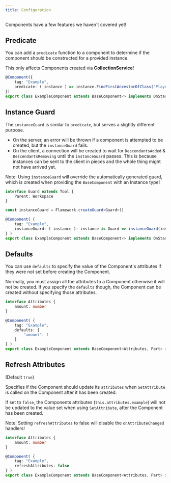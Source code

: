 ```yaml
---
title: Configuration
---
```

Components have a few features we haven't covered yet!

## Predicate
You can add a `predicate` function to a component to determine if the component should be constructed for a provided instance.

This only affects Components created via **CollectionService**!
```ts
@Component({
    tag: "Example",
    predicate: ( instance ) => instance.FindFirstAncestorOfClass("PlayerGui") !== undefined,
})
export class ExampleComponent extends BaseComponent<> implements OnStart {}
```

## Instance Guard
The `instanceGuard` is similar to `predicate`, but serves a slightly different purpose.

* On the server, an error will be thrown if a component is attempted to be created, but the `instanceGuard` fails.
* On the client, a connection will be created to wait for `DescendantsAdded` & `DescendantsRemoving` until the `instanceGuard` passes. This is because instances can be sent to the client in pieces and the whole thing might not have arrived yet.

Note: Using `instanceGuard` will override the automatically generated guard, which is created when providing the `BaseComponent` with an Instance type!
```ts
interface Guard extends Tool {
    Parent: Workspace
}

const instanceGuard = Flamework.createGuard<Guard>()

@Component( {
    tag: "Example",
    instanceGuard: ( instance ): instance is Guard => instanceGuard(instance) && instance.Parent === Workspace,
} )
export class ExampleComponent extends BaseComponent<> implements OnStart {}
```

## Defaults
You can use `defaults` to specify the value of the Component's attributes if they were not set before creating the Component.

Normally, you must assign all the attributes to a Component otherwise it will not be created. If you specify the `defaults` though, the Component can be created without specifying those attributes.
```ts
interface Attributes {
    amount: number
}

@Component( {
    tag: "Example",
    defaults: {
        "amount": 1
    }
} )
export class ExampleComponent extends BaseComponent<Attributes, Part> implements OnStart {}
```

## Refresh Attributes
(Default `true`)

Specifies if the Component should update its `attributes` when `SetAttribute` is called on the Component after it has been created.

If set to `false`, the Components attributes (`this.attributes.example`) will not be updated to the value set when using `SetAttribute`, after the Component has been created.

Note: Setting `refreshAttributes` to false will disable the `onAttributeChanged` handlers!
```ts
interface Attributes {
    amount: number
}

@Component( {
    tag: "Example",
    refreshAttributes: false
} )
export class ExampleComponent extends BaseComponent<Attributes, Part> implements OnStart {}
```